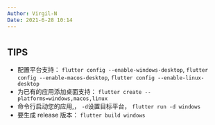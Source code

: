 ```yaml
---
Author: Virgil-N
Date: 2021-6-28 10:14
---
```


#

## TIPS

- 配置平台支持： `flutter config --enable-windows-desktop`, `flutter config --enable-macos-desktop`, `flutter config --enable-linux-desktop`
- 为已有的应用添加桌面支持： `flutter create --platforms=windows,macos,linux`
- 命令行启动您的应用,， `-d`设置目标平台， `flutter run -d windows`
- 要生成 release 版本： `flutter build windows`
